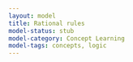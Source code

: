 ```yaml
---
layout: model
title: Rational rules
model-status: stub
model-category: Concept Learning
model-tags: concepts, logic
---
```


